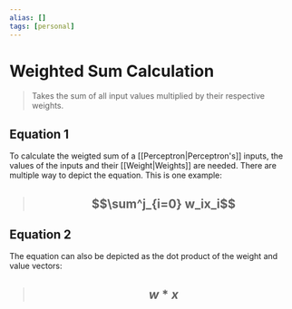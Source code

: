 ```yaml
---
alias: []
tags: [personal]
---
```

# Weighted Sum Calculation



>Takes the sum of all input values multiplied by their respective weights.

## Equation 1
To calculate the weigted sum of a [[Perceptron|Perceptron's]] inputs, the values of the inputs and their [[Weight|Weights]] are needed. There are multiple way to depict the equation. This is one example: 
> ## $$\sum^j_{i=0} w_ix_i$$

## Equation 2
The equation can also be depicted as the dot product of the weight and value vectors:
> ## $$w * x$$
